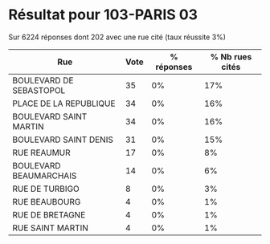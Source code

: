 # Résultat pour 103-PARIS 03

Sur 6224 réponses dont 202 avec une rue cité (taux réussite 3%)

| Rue | Vote | % réponses | % Nb rues cités|
|-----|------|------------|----------------|
| BOULEVARD DE SEBASTOPOL | 35 | 0% | 17%|
| PLACE DE LA REPUBLIQUE | 34 | 0% | 16%|
| BOULEVARD SAINT MARTIN | 34 | 0% | 16%|
| BOULEVARD SAINT DENIS | 31 | 0% | 15%|
| RUE REAUMUR | 17 | 0% | 8%|
| BOULEVARD BEAUMARCHAIS | 14 | 0% | 6%|
| RUE DE TURBIGO | 8 | 0% | 3%|
| RUE BEAUBOURG | 4 | 0% | 1%|
| RUE DE BRETAGNE | 4 | 0% | 1%|
| RUE SAINT MARTIN | 4 | 0% | 1%|
